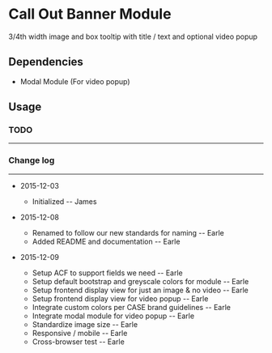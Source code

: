 # Call Out Banner Module

3/4th width image and box tooltip with title / text and optional video popup

## Dependencies

* Modal Module (For video popup)

## Usage

### TODO
-----

### Change log
-----

* 2015-12-03
    * Initialized -- James

* 2015-12-08
    * Renamed to follow our new standards for naming -- Earle
    * Added README and documentation -- Earle

* 2015-12-09
    * Setup ACF to support fields we need -- Earle
    * Setup default bootstrap and greyscale colors for module -- Earle
    * Setup frontend display view for just an image & no video -- Earle
    * Setup frontend display view for video popup -- Earle
    * Integrate custom colors per CASE brand guidelines -- Earle
    * Integrate modal module for video popup -- Earle
    * Standardize image size -- Earle
    * Responsive / mobile -- Earle
    * Cross-browser test -- Earle